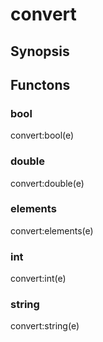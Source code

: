 # convert

## Synopsis



## Functons

<a name="bool">

### bool

convert:bool(e)

<a name="double">

### double

convert:double(e)

<a name="elements">

### elements

convert:elements(e)

<a name="int">

### int

convert:int(e)

<a name="string">

### string

convert:string(e)

